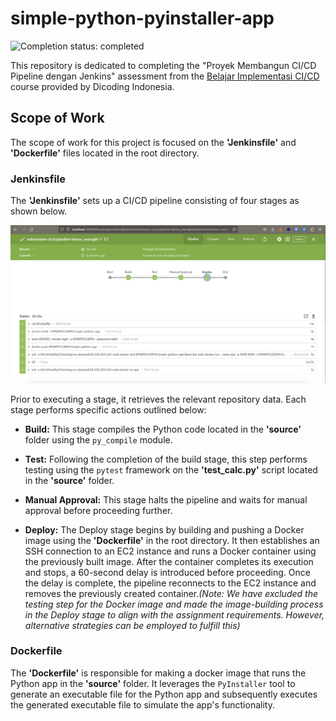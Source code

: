 # simple-python-pyinstaller-app

![Completion status: completed](https://img.shields.io/badge/COMPLETION%20STATUS-COMPLETED-success?style=for-the-badge)

This repository is dedicated to completing the "Proyek Membangun CI/CD Pipeline dengan Jenkins" assessment from the [Belajar Implementasi CI/CD](https://www.dicoding.com/academies/428) course provided by Dicoding Indonesia.

## Scope of Work

The scope of work for this project is focused on the **'Jenkinsfile'** and **'Dockerfile'** files located in the root directory.

### Jenkinsfile

The **'Jenkinsfile'** sets up a CI/CD pipeline consisting of four stages as shown below. 

![Alt Text](./jenkins.png)

Prior to executing a stage, it retrieves the relevant repository data. Each stage performs specific actions outlined below:

- **Build:**
This stage compiles the Python code located in the **'source'** folder using the `py_compile` module.

- **Test:**
Following the completion of the build stage, this step performs testing using the `pytest` framework on the **'test_calc.py'** script located in the **'source'** folder.

- **Manual Approval:**
This stage halts the pipeline and waits for manual approval before proceeding further.

- **Deploy:**
The Deploy stage begins by building and pushing a Docker image using the **'Dockerfile'** in the root directory. It then establishes an SSH connection to an EC2 instance and runs a Docker container using the previously built image. After the container completes its execution and stops, a 60-second delay is introduced before proceeding. Once the delay is complete, the pipeline reconnects to the EC2 instance and removes the previously created container.*(Note: We have excluded the testing step for the Docker image and made the image-building process in the Deploy stage to align with the assignment requirements. However, alternative strategies can be employed to fulfill this)*
### Dockerfile

The **'Dockerfile'** is responsible for making a docker image that runs the Python app in the **'source'** folder. It leverages the `PyInstaller` tool to generate an executable file for the Python app and subsequently executes the generated executable file to simulate the app's functionality.